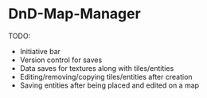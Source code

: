 # DnD-Map-Manager

TODO:
- Initiative bar
- Version control for saves
- Data saves for textures along with tiles/entities
- Editing/removing/copying tiles/entities after creation
- Saving entities after being placed and edited on a map
